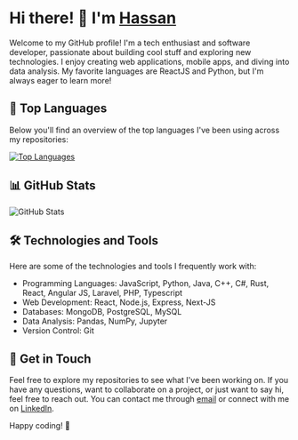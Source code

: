 # Hi there! 👋 I'm [Hassan](https://github.com/ni9logic)

Welcome to my GitHub profile! I'm a tech enthusiast and software developer, passionate about building cool stuff and exploring new technologies. I enjoy creating web applications, mobile apps, and diving into data analysis. My favorite languages are ReactJS and Python, but I'm always eager to learn more!

## 🚀 Top Languages

Below you'll find an overview of the top languages I've been using across my repositories:

[![Top Languages](https://github-readme-stats.vercel.app/api/top-langs/?username=ni9logic&layout=compact&hide=html,css&langs_count=6)](https://github.com/ni9logic)

## 📊 GitHub Stats

![GitHub Stats](https://github-readme-stats.vercel.app/api?username=ni9logic&show_icons=true&count_private=true&hide=prs,issues,contribs)

## 🛠️ Technologies and Tools

Here are some of the technologies and tools I frequently work with:

- Programming Languages: JavaScript, Python, Java, C++, C#, Rust, React, Angular JS, Laravel, PHP, Typescript
- Web Development: React, Node.js, Express, Next-JS
- Databases: MongoDB, PostgreSQL, MySQL
- Data Analysis: Pandas, NumPy, Jupyter
- Version Control: Git

## 📝 Get in Touch

Feel free to explore my repositories to see what I've been working on. If you have any questions, want to collaborate on a project, or just want to say hi, feel free to reach out. You can contact me through [email](mailto:rehmanhassan117@gmail.com) or connect with me on [LinkedIn](https://www.linkedin.com/in/hassan-i-am/).

Happy coding! 🚀
